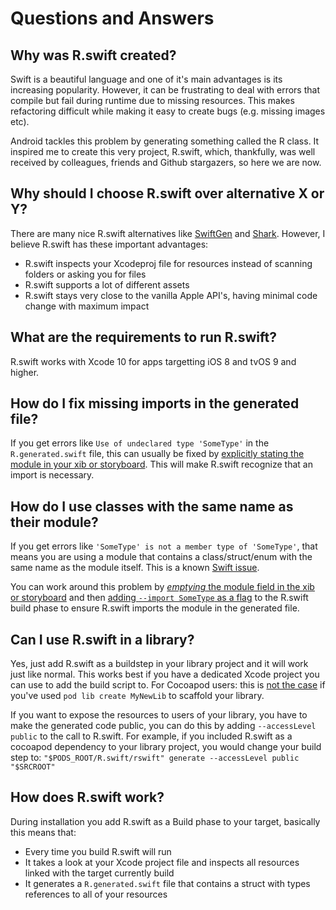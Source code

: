# Questions and Answers

## Why was R.swift created?

Swift is a beautiful language and one of it's main advantages is its increasing popularity. However, it can be frustrating to deal with errors that compile but fail during runtime due to missing resources. This makes refactoring difficult while making it easy to create bugs (e.g. missing images etc).

Android tackles this problem by generating something called the R class. It inspired me to create this very project, R.swift, which, thankfully, was well received by colleagues, friends and Github stargazers, so here we are now.

## Why should I choose R.swift over alternative X or Y?

There are many nice R.swift alternatives like [SwiftGen](https://github.com/AliSoftware/SwiftGen) and [Shark](https://github.com/kaandedeoglu/Shark). However, I believe R.swift has these important advantages:
- R.swift inspects your Xcodeproj file for resources instead of scanning folders or asking you for files
- R.swift supports a lot of different assets
- R.swift stays very close to the vanilla Apple API's, having minimal code change with maximum impact

## What are the requirements to run R.swift?

R.swift works with Xcode 10 for apps targetting iOS 8 and tvOS 9 and higher.

## How do I fix missing imports in the generated file?

If you get errors like `Use of undeclared type 'SomeType'` in the `R.generated.swift` file, this can usually be fixed by [explicitly stating the module in your xib or storyboard](Images/ExplicitCustomModule.png). This will make R.swift recognize that an import is necessary.

## How do I use classes with the same name as their module?

If you get errors like `'SomeType' is not a member type of 'SomeType'`, that means you are using a module that contains a class/struct/enum with the same name as the module itself. This is a known [Swift issue](https://bugs.swift.org/browse/SR-898).

You can work around this problem by [*emptying* the module field in the xib or storyboard](Images/ExplicitCustomModule.png) and then [adding `--import SomeType` as a flag](Images/CustomImport.png) to the R.swift build phase to ensure R.swift imports the module in the generated file.

## Can I use R.swift in a library?

Yes, just add R.swift as a buildstep in your library project and it will work just like normal. This works best if you have a dedicated Xcode project you can use to add the build script to. For Cocoapod users: this is [not the case](https://github.com/mac-cain13/R.swift/issues/430#issue-344112657) if you've used `pod lib create MyNewLib` to scaffold your library.

If you want to expose the resources to users of your library, you have to make the generated code public, you can do this by adding `--accessLevel public` to the call to R.swift. For example, if you included R.swift as a cocoapod dependency to your library project, you would change your build step to: `"$PODS_ROOT/R.swift/rswift" generate --accessLevel public "$SRCROOT"`

## How does R.swift work?

During installation you add R.swift as a Build phase to your target, basically this means that:
- Every time you build R.swift will run
- It takes a look at your Xcode project file and inspects all resources linked with the target currently build
- It generates a `R.generated.swift` file that contains a struct with types references to all of your resources 
